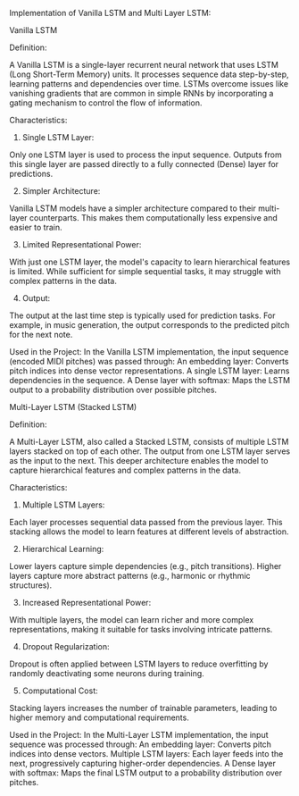 Implementation of Vanilla LSTM and Multi Layer LSTM:


Vanilla LSTM

Definition:

A Vanilla LSTM is a single-layer recurrent neural network that uses LSTM (Long Short-Term Memory) units. It processes sequence data step-by-step, learning patterns and dependencies over time. LSTMs overcome issues like vanishing gradients that are common in simple RNNs by incorporating a gating mechanism to control the flow of information.

Characteristics:

1. Single LSTM Layer:

Only one LSTM layer is used to process the input sequence.
Outputs from this single layer are passed directly to a fully connected (Dense) layer for predictions.

2. Simpler Architecture:

Vanilla LSTM models have a simpler architecture compared to their multi-layer counterparts. This makes them computationally less expensive and easier to train.

3. Limited Representational Power:

With just one LSTM layer, the model's capacity to learn hierarchical features is limited. While sufficient for simple sequential tasks, it may struggle with complex patterns in the data.

4. Output:

The output at the last time step is typically used for prediction tasks. For example, in music generation, the output corresponds to the predicted pitch for the next note.

Used in the Project:
In the Vanilla LSTM implementation, the input sequence (encoded MIDI pitches) was passed through:
An embedding layer: Converts pitch indices into dense vector representations.
A single LSTM layer: Learns dependencies in the sequence.
A Dense layer with softmax: Maps the LSTM output to a probability distribution over possible pitches.


Multi-Layer LSTM (Stacked LSTM)

Definition:

A Multi-Layer LSTM, also called a Stacked LSTM, consists of multiple LSTM layers stacked on top of each other. The output from one LSTM layer serves as the input to the next. This deeper architecture enables the model to capture hierarchical features and complex patterns in the data.

Characteristics:

1. Multiple LSTM Layers:

Each layer processes sequential data passed from the previous layer.
This stacking allows the model to learn features at different levels of abstraction.

2. Hierarchical Learning:

Lower layers capture simple dependencies (e.g., pitch transitions).
Higher layers capture more abstract patterns (e.g., harmonic or rhythmic structures).

3. Increased Representational Power:

With multiple layers, the model can learn richer and more complex representations, making it suitable for tasks involving intricate patterns.

4. Dropout Regularization:

Dropout is often applied between LSTM layers to reduce overfitting by randomly deactivating some neurons during training.

5. Computational Cost:

Stacking layers increases the number of trainable parameters, leading to higher memory and computational requirements.

Used in the Project:
In the Multi-Layer LSTM implementation, the input sequence was processed through:
An embedding layer: Converts pitch indices into dense vectors.
Multiple LSTM layers: Each layer feeds into the next, progressively capturing higher-order dependencies.
A Dense layer with softmax: Maps the final LSTM output to a probability distribution over pitches.
